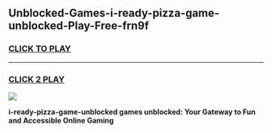 
## Unblocked-Games-i-ready-pizza-game-unblocked-Play-Free-frn9f
<h3>
<a href="https://premium76.site?title=i-ready-pizza-game-unblocked&ref=18A">CLICK TO PLAY</a></h3>
<hr>

<h3>
<a href="https://premium76.site?title=i-ready-pizza-game-unblocked&ref=18A">CLICK 2 PLAY</a>
  
</h3>

<a href="https://premium76.site?title=i-ready-pizza-game-unblocked&ref=18A"><img src="https://clearcache.store/games.png"></a>


**i-ready-pizza-game-unblocked games unblocked: Your Gateway to Fun and Accessible Online Gaming**
